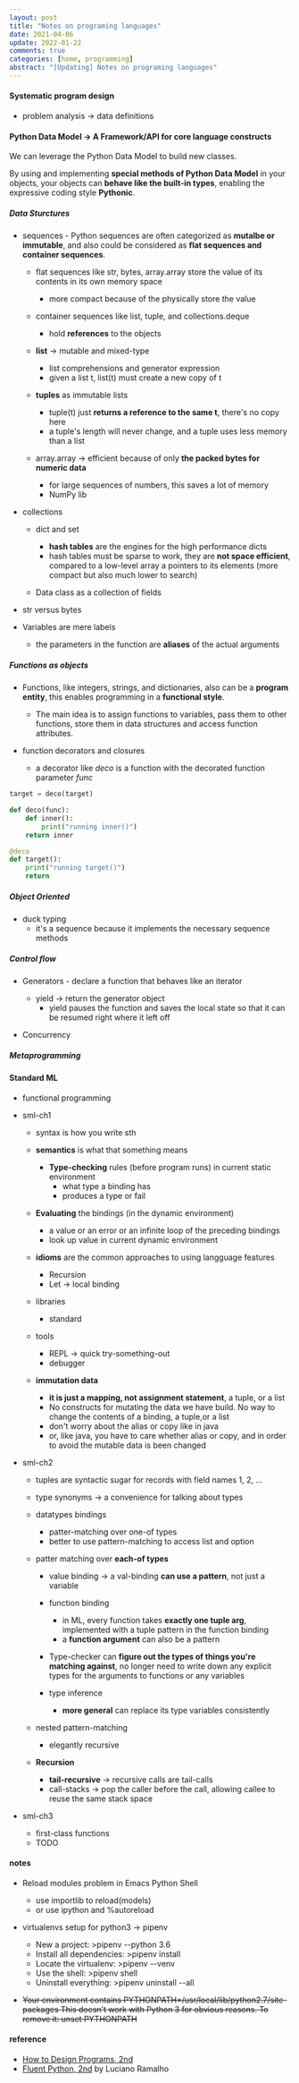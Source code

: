 ```yaml
---
layout: post
title: "Notes on programing languages"
date: 2021-04-06 
update: 2022-01-22  
comments: true
categories: [home, programming]
abstract: "[Updating] Notes on programing languages"
---
```


#### Systematic program design  
* problem analysis -> data definitions 


#### Python Data Model -> A Framework/API for core language constructs
We can leverage the Python Data Model to build new classes.  

By using and implementing **special methods of Python Data Model** in your objects, your objects can **behave like the built-in types**, enabling the expressive coding style **Pythonic**.

##### Data Sturctures
* sequences - Python sequences are often categorized as **mutalbe or immutable**, and also could be considered as **flat sequences and container sequences**.
    + flat sequences like str, bytes, array.array store the value of its contents in its own memory space 
        - more compact because of the physically store the value  
    
    + container sequences like list, tuple, and collections.deque  
        - hold **references** to the objects

    + **list** -> mutable and mixed-type 
        - list comprehensions and generator expression 
        - given a list t, list(t) must create a new copy of t  

    + **tuples** as immutable lists  
        - tuple(t) just **returns a reference to the same t**, there's no copy here 
        - a tuple's length will never change, and a tuple uses less memory than a list  

    + array.array -> efficient because of only **the packed bytes for numeric data**
        - for large sequences of numbers, this saves a lot of memory
        - NumPy lib
  
* collections  
    + dict and set  
        - **hash tables** are the engines for the high performance dicts
        - hash tables must be sparse to work, they are **not space efficient**, compared to a low-level array a pointers to its elements (more compact but also much lower to search)  

    + Data class as a collection of fields  
  
* str versus bytes  

* Variables are mere labels  
    + the parameters in the function are **aliases** of the actual arguments  


##### Functions as objects
* Functions, like integers, strings, and dictionaries, also can be a **program entity**, this enables programming in a **functional style**. 
    + The main idea is to assign functions to variables, pass them to other functions, store them in data structures and access function attributes.
    
* function decorators and closures 
    + a decorator like *deco* is a function with the decorated function parameter *func*  

``` python
target = deco(target)
```
    
``` python  
def deco(func):
    def inner():
        print("running inner()")
    return inner

@deco
def target():
    print("running target()")
    return
```
  
    
##### Object Oriented
* duck typing 
    + it's a sequence because it implements the necessary sequence methods


##### Control flow  
* Generators - declare a function that behaves like an iterator 
    + yield -> return the generator object 
        - yield pauses the function and saves the local state so that it can be resumed right where it left off 

* Concurrency 


##### Metaprogramming 


#### Standard ML 
*  functional programming

*  sml-ch1
    - syntax is how you write sth
    - **semantics** is what that something means
        + **Type-checking** rules (before program runs) in current static environment
            - what type a binding has
            - produces a type or fail
    
    - **Evaluating** the bindings (in the dynamic environment)
        + a value or an error or an infinite loop of the preceding bindings
        +  look up value in current dynamic environment

    - **idioms** are the common approaches to using langguage features
        + Recursion
        + Let -> local binding

    - libraries
        + standard

    - tools
        + REPL  -> quick try-something-out
        + debugger

    - **immutation data**
        + **it is just a mapping, not assignment statement**, a tuple, or a list
        + No constructs for mutating the data we have build. No way to change the contents of a binding, a tuple,or a list
        + don't worry about the alias or copy like in java
        + or, like java, you have to care whether alias or copy, and in order to avoid the mutable data is been changed

* sml-ch2
    - tuples are syntactic sugar for records with field names 1, 2, ...

    - type synonyms -> a convenience for talking about types
    - datatypes bindings
        + patter-matching over one-of types
        + better to use pattern-matching to access list and option

    - patter matching over **each-of types**
        + value binding -> a val-binding **can use a pattern**, not just a variable
        + function binding
            - in ML, every function takes **exactly one tuple arg**, implemented with a tuple pattern in the function binding
            - a **function argument** can also be a pattern

        + Type-checker can **figure out the types of things you're matching against**,
      no longer need to write down any explicit types for the arguments to functions or any variables

        + type inference
            - **more general** can replace its type variables consistently

    - nested pattern-matching
        + elegantly recursive

    - **Recursion**
        + **tail-recursive** -> recursive calls are tail-calls
        + call-stacks -> pop the caller before the call, allowing callee to reuse the same stack space

* sml-ch3
    - first-class functions
    - TODO

#### notes  
* Reload modules problem in Emacs Python Shell
    - use importlib to reload(models) 
    - or use ipython and  %autoreload

* virtualenvs setup for python3 -> pipenv
    - New a project: >pipenv --python 3.6
    - Install all dependencies:  >pipenv install
    - Locate the virtualenv: >pipenv --venv
    - Use the shell: >pipenv shell
    - Uninstall everything:  >pipenv uninstall --all

* <del>Your environment contains PYTHONPATH=/usr/local/lib/python2.7/site-packages
This doesn't work with Python 3 for obvious reasons. To remove it:  unset PYTHONPATH 
</del>

#### reference  
* [How to Design Programs, 2nd](https://htdp.org/2018-01-06/Book/index.html)  
* [Fluent Python, 2nd](https://book.douban.com/subject/34990079/) by Luciano Ramalho 